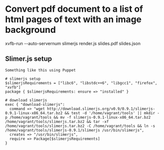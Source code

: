 # Convert pdf document to a list of html pages of text with an image background

xvfb-run --auto-servernum slimerjs render.js slides.pdf slides.json

## Slimer.js setup

    Something like this using Puppet

    # slimerjs setup
    $slimerjsRequirements = ["libc6", "libstdc++6", "libgcc1", "firefox", "xvfb"]
    package { $slimerjsRequirements: ensure => "installed" }

    # download slimerjs
    exec { "download-slimerjs":
      command => "wget http://download.slimerjs.org/v0.9/0.9.1/slimerjs-0.9.1-linux-x86_64.tar.bz2 && test -d '/home/vagrant/tools' || mkdir -p /home/vagrant/tools && mv -f slimerjs-0.9.1-linux-x86_64.tar.bz2 /home/vagrant/tools/slimerjs.tar.bz2 && tar -xf /home/vagrant/tools/slimerjs.tar.bz2 -C /home/vagrant/tools && ln -s /home/vagrant/tools/slimerjs-0.9.1/slimerjs /usr/bin/slimerjs",
      creates => "/usr/bin/slimerjs",
      require => Package[$slimerjsRequirements]
    }
